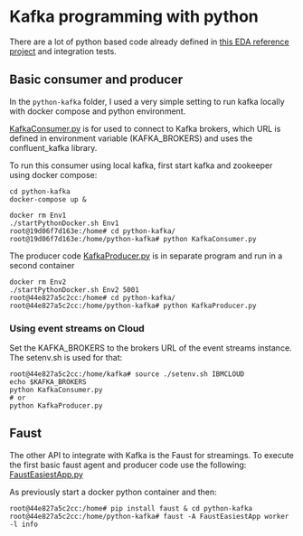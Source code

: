# Kafka programming with python

There are a lot of python based code already defined in [this EDA reference project](https://ibm-cloud-architecture.github.io/refarch-kc) and integration tests.

## Basic consumer and producer

In the `python-kafka` folder, I used a very simple setting to run kafka locally with docker compose and python environment.

[KafkaConsumer.py](https://github.com/jbcodeforce/kafka-studies/blob/master/python-kafka/KafkaConsumer.py) is for used to connect to Kafka brokers, which URL is defined in environment variable (KAFKA_BROKERS) and uses the confluent_kafka library.

To run this consumer using local kafka, first start kafka and zookeeper using docker compose:

```shell
cd python-kafka
docker-compose up &
```

```shell
docker rm Env1
./startPythonDocker.sh Env1
root@19d06f7d163e:/home# cd python-kafka/
root@19d06f7d163e:/home/python-kafka# python KafkaConsumer.py
```

The producer code [KafkaProducer.py](https://github.com/jbcodeforce/kafka-studies/blob/master/python-kafka/KafkaProducer.py) is in separate program and run in a second container

```shell
docker rm Env2
./startPythonDocker.sh Env2 5001
root@44e827a5c2cc:/home# cd python-kafka/
root@44e827a5c2cc:/home/python-kafka# python KafkaProducer.py
```

### Using event streams on Cloud

Set the KAFKA_BROKERS to the brokers URL of the event streams instance. The setenv.sh is used for that:

```shell
root@44e827a5c2cc:/home/kafka# source ./setenv.sh IBMCLOUD
echo $KAFKA_BROKERS
python KafkaConsumer.py   
# or 
python KafkaProducer.py
```


## Faust

The other API to integrate with Kafka is the Faust for streamings. To execute the first basic faust agent and producer code use the following: [FaustEasiestApp.py](https://github.com/jbcodeforce/kafka-studies/blob/master/python-kafka/FaustEasiestApp.py)

As previously start a docker python container and then:

```shell
root@44e827a5c2cc:/home# pip install faust & cd python-kafka
root@44e827a5c2cc:/home/python-kafka# faust -A FaustEasiestApp worker -l info
```

